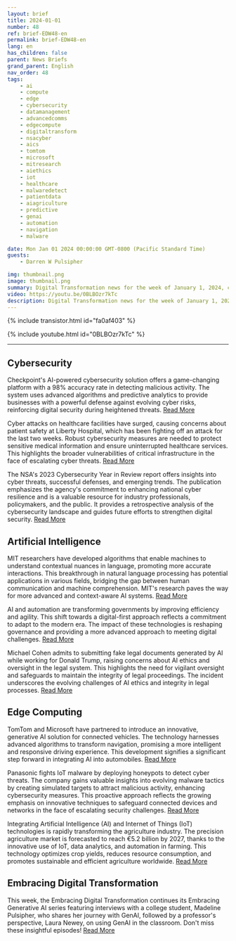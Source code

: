 ```yaml
---
layout: brief
title: 2024-01-01
number: 48
ref: brief-EDW48-en
permalink: brief-EDW48-en
lang: en
has_children: false
parent: News Briefs
grand_parent: English
nav_order: 48
tags:
    - ai
    - compute
    - edge
    - cybersecurity
    - datamanagement
    - advancedcomms
    - edgecompute
    - digitaltransform
    - nsacyber
    - aics
    - tomtom
    - microsoft
    - mitresearch
    - aiethics
    - iot
    - healthcare
    - malwaredetect
    - patientdata
    - aiagriculture
    - predictive
    - genai
    - automation
    - navigation
    - malware

date: Mon Jan 01 2024 00:00:00 GMT-0800 (Pacific Standard Time)
guests:
    - Darren W Pulsipher

img: thumbnail.png
image: thumbnail.png
summary: Digital Transformation news for the week of January 1, 2024, covering cybersecurity, artificial intelligence, and edge computing. Topics include IoT and AI on the farm, politicians deceived by AI-generated hallucinations, and healthcare-facing cyberattacks.
video: https://youtu.be/0BLBOzr7kTc
description: Digital Transformation news for the week of January 1, 2024, covering cybersecurity, artificial intelligence, and edge computing. Topics include IoT and AI on the farm, politicians deceived by AI-generated hallucinations, and healthcare-facing cyberattacks.
---
```



{% include transistor.html id="fa0af403" %}



{% include youtube.html id="0BLBOzr7kTc" %}


---

## Cybersecurity



Checkpoint's AI-powered cybersecurity solution offers a game-changing platform with a 98% accuracy rate in detecting malicious activity. The system uses advanced algorithms and predictive analytics to provide businesses with a powerful defense against evolving cyber risks, reinforcing digital security during heightened threats. [Read More](https://fortune.com/2023/12/29/ai-cybersecurity-checkpoint/)



Cyber attacks on healthcare facilities have surged, causing concerns about patient safety at Liberty Hospital, which has been fighting off an attack for the last two weeks. Robust cybersecurity measures are needed to protect sensitive medical information and ensure uninterrupted healthcare services. This highlights the broader vulnerabilities of critical infrastructure in the face of escalating cyber threats. [Read More](https://www.kctv5.com/2023/12/30/liberty-hospital-staff-worries-patients-are-jeopardy-if-cyber-security-incident-drags/)



The NSA's 2023 Cybersecurity Year in Review report offers insights into cyber threats, successful defenses, and emerging trends. The publication emphasizes the agency's commitment to enhancing national cyber resilience and is a valuable resource for industry professionals, policymakers, and the public. It provides a retrospective analysis of the cybersecurity landscape and guides future efforts to strengthen digital security. [Read More](https://www.nsa.gov/Press-Room/Press-Releases-Statements/Press-Release-View/Article/3621654/nsa-publishes-2023-cybersecurity-year-in-review/)

## Artificial Intelligence



MIT researchers have developed algorithms that enable machines to understand contextual nuances in language, promoting more accurate interactions. This breakthrough in natural language processing has potential applications in various fields, bridging the gap between human communication and machine comprehension. MIT's research paves the way for more advanced and context-aware AI systems. [Read More](https://news.mit.edu/2023/leveraging-language-understand-machines-1222)



AI and automation are transforming governments by improving efficiency and agility. This shift towards a digital-first approach reflects a commitment to adapt to the modern era. The impact of these technologies is reshaping governance and providing a more advanced approach to meeting digital challenges. [Read More](https://federalnewsnetwork.com/commentary/2023/12/navigating-the-era-of-innovation-how-artificial-intelligence-and-automation-are-driving-a-digital-first-government/)



Michael Cohen admits to submitting fake legal documents generated by AI while working for Donald Trump, raising concerns about AI ethics and oversight in the legal system. This highlights the need for vigilant oversight and safeguards to maintain the integrity of legal proceedings. The incident underscores the evolving challenges of AI ethics and integrity in legal processes. [Read More](https://www.nbcnews.com/politics/politics-news/michael-cohen-says-unknowingly-submitted-fake-ai-generated-legal-cases-rcna131631)

## Edge Computing



TomTom and Microsoft have partnered to introduce an innovative, generative AI solution for connected vehicles. The technology harnesses advanced algorithms to transform navigation, promising a more intelligent and responsive driving experience. This development signifies a significant step forward in integrating AI into automobiles. [Read More](https://www.iottechnews.com/news/2023/dec/19/tomtom-microsoft-unveil-generative-ai-connected-vehicles/)



Panasonic fights IoT malware by deploying honeypots to detect cyber threats. The company gains valuable insights into evolving malware tactics by creating simulated targets to attract malicious activity, enhancing cybersecurity measures. This proactive approach reflects the growing emphasis on innovative techniques to safeguard connected devices and networks in the face of escalating security challenges. [Read More](https://www.wired.com/story/panasonic-iot-malware-honeypots/)



Integrating Artificial Intelligence (AI) and Internet of Things (IoT) technologies is rapidly transforming the agriculture industry. The precision agriculture market is forecasted to reach €5.2 billion by 2027, thanks to the innovative use of IoT, data analytics, and automation in farming. This technology optimizes crop yields, reduces resource consumption, and promotes sustainable and efficient agriculture worldwide. [Read More](https://iotbusinessnews.com/2023/12/22/53545-the-precision-agriculture-market-to-reach-e-5-2-billion-worldwide-in-2027/)

## Embracing Digital Transformation



This week, the Embracing Digital Transformation continues its Embracing Generative AI series featuring interviews with a college student, Madeline Pulsipher, who shares her journey with GenAI, followed by a professor's perspective, Laura Newey, on using GenAI in the classroom. Don't miss these insightful episodes! [Read More](https://www.embracingdigital.org)


